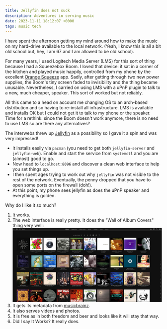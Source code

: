 ```yaml
---
title: Jellyfin does not suck
description: Adventures in serving music
date: 2023-11-11 18:12:07 +0000
tags: music tech
---
```


I have spent the afternoon getting my mind around how to
make the music on my hard-drive available to the local
network.  (Yeah, I know this is all a bit old school but,
hey, I am 67 and I am allowed to be old school).

For many years, I used Logitech Media Server (LMS) for this
sort of thing because I had a Squeezebox Boom.  I loved that
device: it sat in a corner of the kitchen and played music
happily, controlled from my phone by the excellent [Orange
Squeeze](https://play.google.com/store/apps/details?id=com.orangebikelabs.orangesqueeze&hl=en&gl=US)
app.  Sadly, after getting through two new
power supplies, the Boom's tiny screen faded to invisibility
and the thing became unusable.  Nevertheless, I carried on
using LMS with a uPnP plugin to talk to a new, much cheaper,
speaker.  This sort of worked but not reliably.

All this came to a head on account me changing OS to an
arch-based distribution and so having to re-install all
infrastructure.  LMS is available and installs OK but I
could not get it to talk to my phone or the speaker.  Time
for a rethink: since the Boom doesn't work anymore, there is
no need to use LMS so are there any alternatives?

The interwebs threw up [Jellyfin](https://jellyfin.org) as a
possibility so I gave it a spin and was very
impressed!

* It installs easily via `pacman` (you need to get both
`jellyfin-server` and `jellyfin-web`).  Enable and start the
service from `systemctl` and you are (almost) good to go.
* Now head to `localhost:8096` and discover a clean web
  interface to help you set things up.
* I then spent ages trying to work out why `jellyfin` was
  not visible to the rest of the network.  Eventually, the
  penny dropped that you have to open some ports on the
  firewall (doh!).
* At this point, my phone sees jellyfin as does the uPnP
  speaker and everything is golden.
  
Why do I like it so much?

1. It works.
2. The web interface is really pretty.  It does the "Wall of
   Album Covers" thing very well:
   ![Screenshot showing wall of album covers](/assets/img/screenshot.png)
3. It gets its metadata from
   [musicbrainz](https://musicbrainz.org/).
4. It also serves videos and photos.
5. It is free as in both freedom and beer and looks like it
   will stay that way.
5. Did I say It Works?  It really does.

